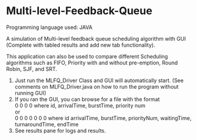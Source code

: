 # Multi-level-Feedback-Queue

Programming language used: JAVA  

A simulation of Multi-level feedback queue scheduling algorithm with GUI (Complete with tabled results and add new tab functionality).  

This application can also be used to compare different Scheduling algorithms such as FIFO, Priority with and without pre-emption, Round Robin, SJF, and SRT.

1. Just run the MLFQ_Driver Class and GUI will automatically start.  (See comments on MLFQ_Driver.java on how to run the program without running GUI)
2. If you ran the GUI, you can browse for a file with the format  
      0 0 0 0 where id, arrivalTime, burstTime, priority num  
        or  
      0 0 0 0 0 0 0 where id arrivalTime, burstTime, priorityNum, waitingTime, turnaroundTime, endTime  
3. See results pane for logs and results.


